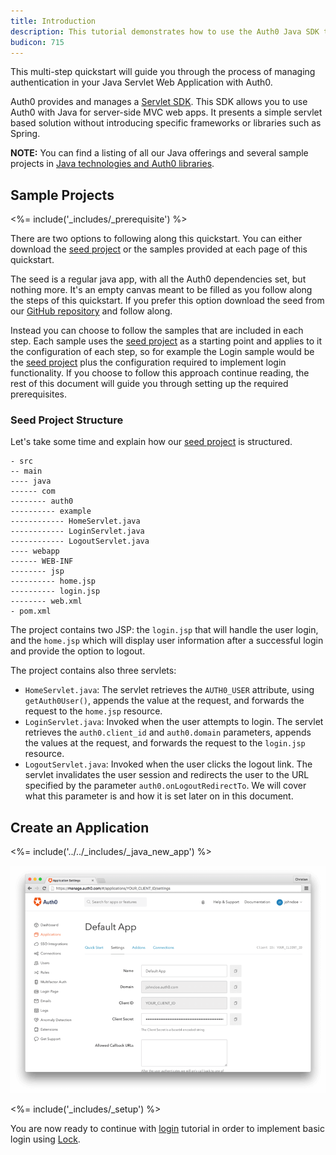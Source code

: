 ```yaml
---
title: Introduction
description: This tutorial demonstrates how to use the Auth0 Java SDK to add authentication and authorization to your web app
budicon: 715
---
```



This multi-step quickstart will guide you through the process of managing authentication in your Java Servlet Web Application with Auth0.

Auth0 provides and manages a [Servlet SDK](https://github.com/auth0/auth0-servlet). This SDK allows you to use Auth0 with Java for server-side MVC web apps. It presents a simple servlet based solution without introducing specific frameworks or libraries such as Spring.

__NOTE:__ You can find a listing of all our Java offerings and several sample projects in [Java technologies and Auth0 libraries](/java-overview).


## Sample Projects

<%= include('_includes/_prerequisite') %>

There are two options to following along this quickstart. You can either download the [seed project](https://github.com/auth0-samples/auth0-servlet-sample/tree/master/00-Starter-Seed) or the samples provided at each page of this quickstart.

The seed is a regular java app, with all the Auth0 dependencies set, but nothing more. It's an empty canvas meant to be filled as you follow along the steps of this quickstart. If you prefer this option download the seed from our [GitHub repository](https://github.com/auth0-samples/auth0-servlet-sample/tree/master/00-Starter-Seed) and follow along.

Instead you can choose to follow the samples that are included in each step. Each sample uses the [seed project](https://github.com/auth0-samples/auth0-servlet-sample/tree/master/00-Starter-Seed) as a starting point and applies to it the configuration of each step, so for example the Login sample would be the [seed project](https://github.com/auth0-samples/auth0-servlet-sample/tree/master/00-Starter-Seed) plus the configuration required to implement login functionality. If you choose to follow this approach continue reading, the rest of this document will guide you through setting up the required prerequisites.

### Seed Project Structure

Let's take some time and explain how our [seed project](https://github.com/auth0-samples/auth0-servlet-sample/tree/master/00-Starter-Seed) is structured.


```
- src
-- main
---- java
------ com
-------- auth0
---------- example
------------ HomeServlet.java
------------ LoginServlet.java
------------ LogoutServlet.java
---- webapp
------ WEB-INF
-------- jsp
---------- home.jsp
---------- login.jsp
-------- web.xml
- pom.xml
```

The project contains two JSP: the `login.jsp` that will handle the user login, and the `home.jsp` which will display user information after a successful login and provide the option to logout.

The project contains also three servlets:
- `HomeServlet.java`: The servlet retrieves the `AUTH0_USER` attribute, using `getAuth0User()`, appends the value at the request, and forwards the request to the `home.jsp` resource.
- `LoginServlet.java`: Invoked when the user attempts to login. The servlet retrieves the `auth0.client_id` and `auth0.domain` parameters, appends the values at the request, and forwards the request to the `login.jsp` resource.
- `LogoutServlet.java`: Invoked when the user clicks the logout link. The servlet invalidates the user session and redirects the user to the URL specified by the parameter `auth0.onLogoutRedirectTo`. We will cover what this parameter is and how it is set later on in this document.


## Create an Application

<%= include('../../_includes/_java_new_app') %>

![App Dashboard](/media/articles/java/app_dashboard.png)

<%= include('_includes/_setup') %>

You are now ready to continue with [login](/quickstart/webapp/java/01-login) tutorial in order to implement basic login using [Lock](/libraries/lock).
